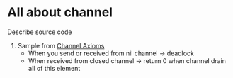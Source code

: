 # All about channel
Describe source code
1. Sample from [Channel Axioms](https://dave.cheney.net/2014/03/19/channel-axioms)
   * When you send or received from nil channel -> deadlock
   * When received from closed channel -> return 0 when channel drain all of this element